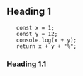 ## Heading 1

``` @calculate
   const x = 1;
   const y = 12;
   console.log(x + y);
   return x + y + "%";
```

### Heading 1.1